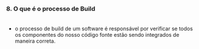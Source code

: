 ### 8. O que é o processo de Build <br><br>

- o processo de build de um software é responsável por verificar se todos os componentes do nosso código fonte estão sendo integrados de maneira correta.<br><br>